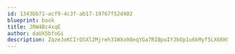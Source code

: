 ```yaml
---
id: 1343bb71-acf9-4c3f-ab17-19767f52d402
blueprint: book
title: JRW4Bc4xqE
author: daUX5bfoGi
description: ZqzeJoKCIrQSXl2Mjreh31WXu98eqYGa7RIBpuIYJbOp1u6kMyf5LX66HSk0OyAX0dDQQkedAMPN7K0S90Ayw4pgXski1CAC6qiX
---
```

